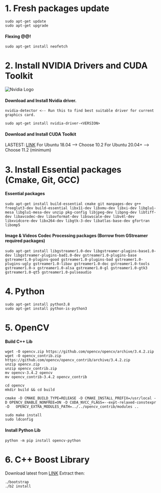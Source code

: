 # 1. Fresh packages update
```
sudo apt-get update
sudo apt-get upgrade
```
#### Flexing @@!
```
sudo apt-get install neofetch
```
# 2. Install NVIDIA Drivers and CUDA Toolkit
![Nvidia Logo](https://companieslogo.com/img/orig/NVDA_BIG-8c0fdc59.png?t=1633073585 "NVIDIA")
#### Download and Install Nvidia driver.
```
nvidia-detector <-- Run this to find best suitable driver for current graphics card.

sudo apt-get install nvidia-driver-<VERSION>
```

#### Download and Install CUDA Toolkit 
LASTEST: [LINK](https://developer.nvidia.com/cuda-downloads)
For Ubuntu 18.04 --> Choose 10.2
For Ubuntu 20.04+ --> Choose 11.2 (minimum)

# 3. Install Essential packages (Cmake, Git, GCC)
#### Essential packages
```
sudo apt-get install build-essential cmake git manpages-dev g++ freeglut3-dev build-essential libx11-dev libxmu-dev libxi-dev libglu1-mesa libglu1-mesa-dev unzip pkg-config libjpeg-dev libpng-dev libtiff-dev libavcodec-dev libavformat-dev libswscale-dev libv4l-dev libxvidcore-dev libx264-dev libgtk-3-dev libatlas-base-dev gfortran libomp5
```
#### Image & Videos Codec Processing packages (Borrow from GStreamer required packages)
```
sudo apt-get install libgstreamer1.0-dev libgstreamer-plugins-base1.0-dev libgstreamer-plugins-bad1.0-dev gstreamer1.0-plugins-base gstreamer1.0-plugins-good gstreamer1.0-plugins-bad gstreamer1.0-plugins-ugly gstreamer1.0-libav gstreamer1.0-doc gstreamer1.0-tools gstreamer1.0-x gstreamer1.0-alsa gstreamer1.0-gl gstreamer1.0-gtk3 gstreamer1.0-qt5 gstreamer1.0-pulseaudio
```
# 4. Python
```
sudo apt-get install python3.8
sudo apt-get install python-is-python3
```
# 5. OpenCV
#### Build C++ Lib
```
wget -O opencv.zip https://github.com/opencv/opencv/archive/3.4.2.zip  
wget -O opencv_contrib.zip https://github.com/opencv/opencv_contrib/archive/3.4.2.zip  
unzip opencv.zip  
unzip opencv_contrib.zip  
mv opencv-3.4.2 opencv  
mv opencv_contrib-3.4.2 opencv_contrib

cd opencv
mkdir build && cd build

cmake -D CMAKE_BUILD_TYPE=RELEASE -D CMAKE_INSTALL_PREFIX=/usr/local -D OPENCV_ENABLE_NONFREE=ON -D CUDA_NVCC_FLAGS=--expt-relaxed-constexpr -D   OPENCV_EXTRA_MODULES_PATH=../../opencv_contrib/modules ..

sudo make install  
sudo ldconfig
```
#### Install Python Lib
```
python -m pip install opencv-python
```
# 6. C++ Boost Library
Download latest from [LINK](https://www.boost.org/users/download/)
Extract then:
```
./bootstrap
./b2 install
```

